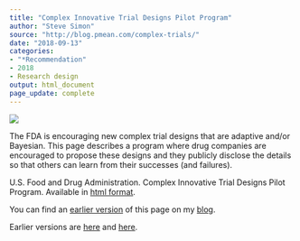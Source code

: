 ```yaml
---
title: "Complex Innovative Trial Designs Pilot Program"
author: "Steve Simon"
source: "http://blog.pmean.com/complex-trials/"
date: "2018-09-13"
categories:
- "*Recommendation"
- 2018
- Research design
output: html_document
page_update: complete
---
```


![](http://www.pmean.com/new-images/18/complex-trials01.png)

<!---More--->

The FDA is encouraging new complex trial designs that are adaptive and/or Bayesian. This page describes a program where drug companies are encouraged to propose these designs and they publicly disclose the details so that others can learn from their successes (and failures).

U.S. Food and Drug Administration. Complex Innovative Trial Designs Pilot Program. Available in [html format][fda1].

You can find an [earlier version][sim1] of this page on my [blog][sim2].

[sim1]: http://blog.pmean.com/complex-trials/
[sim2]: http://blog.pmean.com

[fda1]: https://www.fda.gov/Drugs/DevelopmentApprovalProcess/DevelopmentResources/ucm617212.htm


Earlier versions are [here][sim1] and [here][sim2].
 
[sim1]: http://blog.pmean.com/complex-trials/
[sim2]: http://new.pmean.com/complex-trials/
 
